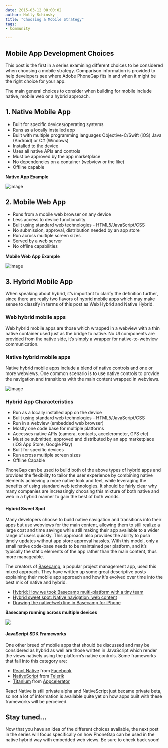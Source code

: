 ```yaml
---
date: 2015-03-12 08:00:02
author: Holly Schinsky
title: "Choosing a Mobile Strategy"
tags:
- Community

---
```


## Mobile App Development Choices

This post is the first in a series examining different choices to be considered when choosing a mobile strategy.  Comparison information is provided to help developers see where Adobe PhoneGap fits in and when it might be the right choice for your app.

The main general choices to consider when building for mobile include native, mobile web or a hybrid approach.

## 1. Native Mobile App

- Built for specific devices/operating systems
- Runs as a locally installed app
- Built with multiple programming languages Objective-C/Swift (iOS) Java (Android) or C# (Windows)
- Installed to the device
- Uses all native APIs and controls
- Must be approved by the app marketplace
- No dependencies on a container (webview or the like)
- Offline capable

**Native App Example**

![image](/uploads/blog/2015-03/native.jpg)


## 2. Mobile Web App

- Runs from a mobile web browser on any device
- Less access to device functionality
- Built using standard web technologies - HTML5/JavaScript/CSS
- No submission, approval, distribution needed by an app store
- Run across multiple screen sizes
- Served by a web server
- No offline capabilities

**Mobile Web App Example**

![image](/uploads/blog/2015-03/mobile-web2.png)


## 3. Hybrid Mobile App

When speaking about hybrid, it’s important to clarify the definition further, since there are really two flavors of hybrid mobile apps which may make sense to classify in terms of this post as Web Hybrid and Native Hybrid.

### Web hybrid mobile apps
Web hybrid mobile apps are those which wrapped in a webview with a thin native container used just as the bridge to native. No UI components are provided from the native side, it’s simply a wrapper for native-to-webview communication.

### Native hybrid mobile apps

Native hybrid mobile apps include a blend of native controls and one or more webviews. One common scenario is to use native controls to provide the navigation and transitions with the main content wrapped in webviews.


![image](/uploads/blog/2015-03/phonegap-diagram2.png)

### Hybrid App Characteristics

- Run as a locally installed app on the device
- Built using standard web technologies - HTML5/JavaScript/CSS
- Run in a webview (embedded web browser)
- Mostly one code base for multiple platforms
- Accesses native APIs (camera, contacts, accelerometer, GPS etc)
- Must be submitted, approved and distributed by an app marketplace (iOS App Store, Google Play)
- Built for specific devices
- Run across multiple screen sizes
- Offline Capable

PhoneGap can be used to build both of the above types of hybrid apps and provides the flexibility to tailor the user experience by combining native elements achieving a more native look and feel, while leveraging the benefits of using standard web technologies. It should be fairly clear why many companies are increasingly choosing this mixture of both native and web in a hybrid manner to gain the best of both worlds.

#### Hybrid Sweet Spot
Many developers choose to build native navigation and transitions into their apps but use webviews for the main content, allowing them to still realize a large cost and time savings while still making their app available to a wider range of users quickly. This approach also provides the ability to push timely updates without app store approval hassles. With this model, only a small native code-base needs to be maintained per platform, and it’s typically the static elements of the app rather than the main content, thus more manageable.

The creators of [Basecamp](https://basecamp.com/), a popular project management app, used this mixed approach. They have written up some great descriptive posts explaining their mobile app approach and how it's evolved over time into the best mix of native and hybrid.

- [Hybrid: How we took Basecamp multi-platform with a tiny team](https://signalvnoise.com/posts/3766-hybrid-how-we-took-basecamp-multi-platform-with-a-tiny-team)
- [Hybrid sweet spot: Native navigation, web content](https://signalvnoise.com/posts/3743-hybrid-sweet-spot-native-navigation-web-content)
- [Drawing the native/web line in Basecamp for iPhone](https://signalvnoise.com/posts/3438-drawing-the-nativeweb-line-in-basecamp-for-iphone)

**Basecamp running across multiple devices**

<img src="/uploads/blog/2015-03/1557-project-view-variants-new.jpg" style="max-width:600px;"/>

#### JavaScript SDK Frameworks

One other breed of mobile apps that should be discussed and may be considered as hybrid as well are those written in JavaScript which render the views natively using the platform’s native controls. Some frameworks that fall into this category are:

- [React Native](http://www.reactnative.com/) from [Facebook](http://facebook.com)
- [NativeScript](https://www.nativescript.org/) from [Telerik](http://www.telerik.com)
- [Titanium](http://www.appcelerator.com/titanium/) from [Appcelerator](www.appcelerator.com)

React Native is still private alpha and NativeScript just became private beta, so not a lot of information is available quite yet on how apps built with these frameworks will be perceived.

## Stay tuned...
Now that you have an idea of the different choices available, the next post in the series will focus specifically on how PhoneGap can be used in the native hybrid way with embedded web views. Be sure to check back soon!
